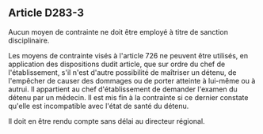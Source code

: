 Article D283-3
----
Aucun moyen de contrainte ne doit être employé à titre de sanction
disciplinaire.

Les moyens de contrainte visés à l'article 726 ne peuvent être utilisés, en
application des dispositions dudit article, que sur ordre du chef de
l'établissement, s'il n'est d'autre possibilité de maîtriser un détenu, de
l'empêcher de causer des dommages ou de porter atteinte à lui-même ou à autrui.
Il appartient au chef d'établissement de demander l'examen du détenu par un
médecin. Il est mis fin à la contrainte si ce dernier constate qu'elle est
incompatible avec l'état de santé du détenu.

Il doit en être rendu compte sans délai au directeur régional.
